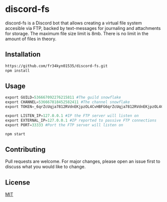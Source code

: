 # discord-fs

discord-fs is a Discord bot that allows creating a virtual file system accesible via FTP, backed by text-messages for journaling and attachments for storage. The maximum file size limit is 8mb. There is no limit in the amount of files in theory.

## Installation

```bash
https://github.com/fr34kyn01535/discord-fs.git
npm install
```

## Usage

```python
export GUILD=536667092276215811 #The guild snowflake
export CHANNEL=536667818452582411 #The channel snowflake
export TOKEN=_6qrZcUqja7812RVdnEKjpzOL4CvHBFG6qrZcUqja7812RVdnEKjpzOL4CvHBFG #Your discord bot api token

export LISTEN_IP=127.0.0.1 #IP the FTP server will listen on
export EXTERNAL_IP=127.0.0.1 #IP reported to passive FTP connections
export PORT=33333 #Port the FTP server will listen on

npm start
```

## Contributing
Pull requests are welcome. For major changes, please open an issue first to discuss what you would like to change.

## License
[MIT](https://choosealicense.com/licenses/mit/)
